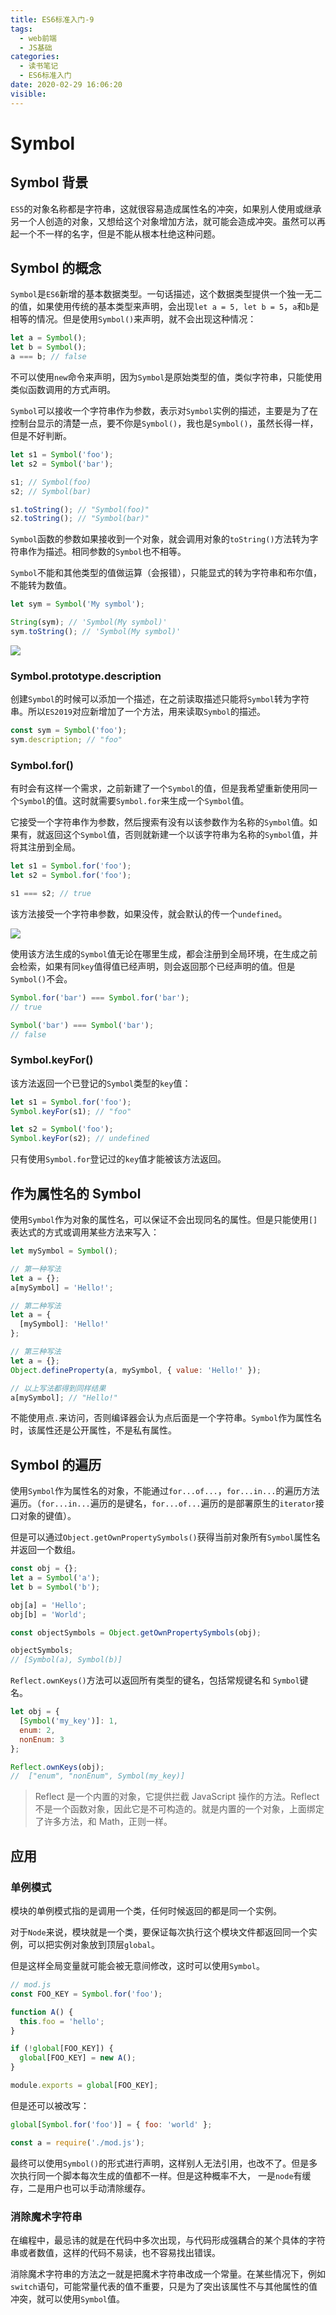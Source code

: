 ```yaml
---
title: ES6标准入门-9
tags:
  - web前端
  - JS基础
categories:
  - 读书笔记
  - ES6标准入门
date: 2020-02-29 16:06:20
visible:
---
```


# Symbol

## Symbol 背景

`ES5`的对象名称都是字符串，这就很容易造成属性名的冲突，如果别人使用或继承另一个人创造的对象，又想给这个对象增加方法，就可能会造成冲突。虽然可以再起一个不一样的名字，但是不能从根本杜绝这种问题。

## Symbol 的概念

`Symbol`是`ES6`新增的基本数据类型。一句话描述，这个数据类型提供一个独一无二的值，如果使用传统的基本类型来声明，会出现`let a = 5, let b = 5`，`a`和`b`是相等的情况。但是使用`Symbol()`来声明，就不会出现这种情况：

```js
let a = Symbol();
let b = Symbol();
a === b; // false
```

不可以使用`new`命令来声明，因为`Symbol`是原始类型的值，类似字符串，只能使用类似函数调用的方式声明。

`Symbol`可以接收一个字符串作为参数，表示对`Symbol`实例的描述，主要是为了在控制台显示的清楚一点，要不你是`Symbol()`，我也是`Symbol()`，虽然长得一样，但是不好判断。

```js
let s1 = Symbol('foo');
let s2 = Symbol('bar');

s1; // Symbol(foo)
s2; // Symbol(bar)

s1.toString(); // "Symbol(foo)"
s2.toString(); // "Symbol(bar)"
```

`Symbol`函数的参数如果接收到一个对象，就会调用对象的`toString()`方法转为字符串作为描述。相同参数的`Symbol`也不相等。

`Symbol`不能和其他类型的值做运算（会报错），只能显式的转为字符串和布尔值，不能转为数值。

```js
let sym = Symbol('My symbol');

String(sym); // 'Symbol(My symbol)'
sym.toString(); // 'Symbol(My symbol)'
```

![](111.jpg)

### Symbol.prototype.description

创建`Symbol`的时候可以添加一个描述，在之前读取描述只能将`Symbol`转为字符串。所以`ES2019`对应新增加了一个方法，用来读取`Symbol`的描述。

```js
const sym = Symbol('foo');
sym.description; // "foo"
```

### Symbol.for()

有时会有这样一个需求，之前新建了一个`Symbol`的值，但是我希望重新使用同一个`Symbol`的值。这时就需要`Symbol.for`来生成一个`Symbol`值。

它接受一个字符串作为参数，然后搜索有没有以该参数作为名称的`Symbol`值。如果有，就返回这个`Symbol`值，否则就新建一个以该字符串为名称的`Symbol`值，并将其注册到全局。

```js
let s1 = Symbol.for('foo');
let s2 = Symbol.for('foo');

s1 === s2; // true
```

该方法接受一个字符串参数，如果没传，就会默认的传一个`undefined`。

![](222.jpg)

使用该方法生成的`Symbol`值无论在哪里生成，都会注册到全局环境，在生成之前会检索，如果有同`key`值得值已经声明，则会返回那个已经声明的值。但是`Symbol()`不会。

```js
Symbol.for('bar') === Symbol.for('bar');
// true

Symbol('bar') === Symbol('bar');
// false
```

### Symbol.keyFor()

该方法返回一个已登记的`Symbol`类型的`key`值：

```js
let s1 = Symbol.for('foo');
Symbol.keyFor(s1); // "foo"

let s2 = Symbol('foo');
Symbol.keyFor(s2); // undefined
```

只有使用`Symbol.for`登记过的`key`值才能被该方法返回。

## 作为属性名的 Symbol

使用`Symbol`作为对象的属性名，可以保证不会出现同名的属性。但是只能使用`[]`表达式的方式或调用某些方法来写入：

```js
let mySymbol = Symbol();

// 第一种写法
let a = {};
a[mySymbol] = 'Hello!';

// 第二种写法
let a = {
  [mySymbol]: 'Hello!'
};

// 第三种写法
let a = {};
Object.defineProperty(a, mySymbol, { value: 'Hello!' });

// 以上写法都得到同样结果
a[mySymbol]; // "Hello!"
```

不能使用点`.`来访问，否则编译器会认为点后面是一个字符串。`Symbol`作为属性名时，该属性还是公开属性，不是私有属性。

## Symbol 的遍历

使用`Symbol`作为属性名的对象，不能通过`for...of...`，`for...in...`的遍历方法遍历。（`for...in...`遍历的是键名，`for...of...`遍历的是部署原生的`iterator`接口对象的键值）。

但是可以通过`Object.getOwnPropertySymbols()`获得当前对象所有`Symbol`属性名并返回一个数组。

```js
const obj = {};
let a = Symbol('a');
let b = Symbol('b');

obj[a] = 'Hello';
obj[b] = 'World';

const objectSymbols = Object.getOwnPropertySymbols(obj);

objectSymbols;
// [Symbol(a), Symbol(b)]
```

`Reflect.ownKeys()`方法可以返回所有类型的键名，包括常规键名和 `Symbol`键名。

```js
let obj = {
  [Symbol('my_key')]: 1,
  enum: 2,
  nonEnum: 3
};

Reflect.ownKeys(obj);
//  ["enum", "nonEnum", Symbol(my_key)]
```

> Reflect 是一个内置的对象，它提供拦截 JavaScript 操作的方法。Reflect 不是一个函数对象，因此它是不可构造的。就是内置的一个对象，上面绑定了许多方法，和 Math，正则一样。

## 应用

### 单例模式

模块的单例模式指的是调用一个类，任何时候返回的都是同一个实例。

对于`Node`来说，模块就是一个类，要保证每次执行这个模块文件都返回同一个实例，可以把实例对象放到顶层`global`。

但是这样全局变量就可能会被无意间修改，这时可以使用`Symbol`。

```js
// mod.js
const FOO_KEY = Symbol.for('foo');

function A() {
  this.foo = 'hello';
}

if (!global[FOO_KEY]) {
  global[FOO_KEY] = new A();
}

module.exports = global[FOO_KEY];
```

但是还可以被改写：

```js
global[Symbol.for('foo')] = { foo: 'world' };

const a = require('./mod.js');
```

最终可以使用`Symbol()`的形式进行声明，这样别人无法引用，也改不了。但是多次执行同一个脚本每次生成的值都不一样。但是这种概率不大， 一是`node`有缓存，二是用户也可以手动清除缓存。

### 消除魔术字符串

在编程中，最忌讳的就是在代码中多次出现，与代码形成强耦合的某个具体的字符串或者数值，这样的代码不易读，也不容易找出错误。

消除魔术字符串的方法之一就是把魔术字符串改成一个常量。在某些情况下，例如`switch`语句，可能常量代表的值不重要，只是为了突出该属性不与其他属性的值冲突，就可以使用`Symbol`值。
